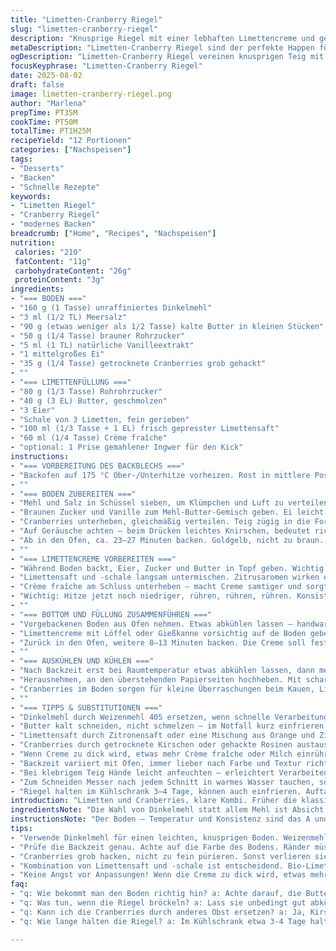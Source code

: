 ```yaml
---
title: "Limetten-Cranberry Riegel"
slug: "limetten-cranberry-riegel"
description: "Knusprige Riegel mit einer lebhaften Limettencreme und getrockneten Cranberries. Mürbeteigboden mit feiner Vanillenote, Limettenzeste und cremiger, zitronig-säuerlicher Füllung. Abgerundet durch saure Cranberries, die etwas Biss und Kontrast bringen. Raffiniert, dank Crème fraîche statt Sahne, für mehr Frische. Variiert in Backzeit, um den perfekten Biss oben ohne Überschuss zu erreichen. Kühlung zwingend für schnittfesten Genuss. Eignet sich gut als leichter Nachtisch und macht sich gut auf jeder Kaffeetafel."
metaDescription: "Limetten-Cranberry Riegel sind der perfekte Happen für jeden Anlass. Knuspriger Boden, fruchtige Füllung – alles vereint in einem köstlichen Riegel."
ogDescription: "Limetten-Cranberry Riegel vereinen knusprigen Teig mit einer frischen, cremigen Füllung. Ideal für Kaffeetafeln oder als leichter Nachtisch."
focusKeyphrase: "Limetten-Cranberry Riegel"
date: 2025-08-02
draft: false
image: limetten-cranberry-riegel.png
author: "Marlena"
prepTime: PT35M
cookTime: PT50M
totalTime: PT1H25M
recipeYield: "12 Portionen"
categories: ["Nachspeisen"]
tags:
- "Desserts"
- "Backen"
- "Schnelle Rezepte"
keywords:
- "Limetten Riegel"
- "Cranberry Riegel"
- "modernes Backen"
breadcrumb: ["Home", "Recipes", "Nachspeisen"]
nutrition: 
 calories: "210"
 fatContent: "11g"
 carbohydrateContent: "26g"
 proteinContent: "3g"
ingredients:
- "=== BODEN ==="
- "160 g (1 Tasse) unraffiniertes Dinkelmehl"
- "3 ml (1/2 TL) Meersalz"
- "90 g (etwas weniger als 1/2 Tasse) kalte Butter in kleinen Stücken"
- "50 g (1/4 Tasse) brauner Rohrzucker"
- "5 ml (1 TL) natürliche Vanilleextrakt"
- "1 mittelgroßes Ei"
- "35 g (1/4 Tasse) getrocknete Cranberries grob gehackt"
- ""
- "=== LIMETTENFÜLLUNG ==="
- "80 g (1/3 Tasse) Rohrohrzucker"
- "40 g (3 EL) Butter, geschmolzen"
- "3 Eier"
- "Schale von 3 Limetten, fein gerieben"
- "100 ml (1/3 Tasse + 1 EL) frisch gepresster Limettensaft"
- "60 ml (1/4 Tasse) Crème fraîche"
- "optional: 1 Prise gemahlener Ingwer für den Kick"
instructions:
- "=== VORBEREITUNG DES BACKBLECHS ==="
- "Backofen auf 175 °C Ober-/Unterhitze vorheizen. Rost in mittlere Position schieben. Backform rechteckig, ca. 28 x 20 cm, mit Backpapier auslegen. Papier an zwei Seiten überstehen lassen – erleichtert später das Herausnehmen."
- ""
- "=== BODEN ZUBEREITEN ==="
- "Mehl und Salz in Schüssel sieben, um Klümpchen und Luft zu verteilen. Kalte Butter mit den Fingerspitzen rasch einarbeiten, bis krümelige Struktur entsteht. Dabei Hände nicht warm werden lassen – Butter soll am Stück bleiben, das macht Boden schön mürbe."
- "Braunen Zucker und Vanille zum Mehl-Butter-Gemisch geben. Ei leicht verquirlen, dazugeben und alles schnell mit Kochlöffel oder Teigkarte umgehen, bis sich Masse verbindet. Nicht übermixen, sonst wird der Boden zäh."
- "Cranberries unterheben, gleichmäßig verteilen. Teig zügig in die Form drücken, ca. 2 cm Dicke. Wichtig: nicht zu dünn, sonst brennt er schnell an. Gleichmäßige Fläche, Kanten etwas hochdrücken, sonst läuft die Füllung darunter."
- "Auf Geräusche achten – beim Drücken leichtes Knirschen, bedeutet richtige Textur, nicht zu weich, nicht zu fest."
- "Ab in den Ofen, ca. 23–27 Minuten backen. Goldgelb, nicht zu braun. Ränder sollten sich vom Blech lösen, Oberfläche leicht fest sein bei Anfassen mit Fingerballen."
- ""
- "=== LIMETTENCREME VORBEREITEN ==="
- "Während Boden backt, Eier, Zucker und Butter in Topf geben. Wichtig: bei relativ niedriger Hitze köcheln, dauern lassen, dabei konstant mit Schneebesen rühren. Dickt langsam ein, Farbe wird heller, Texte wird glänzend. Nicht zu heiß, sonst gerinnt das Ei!"
- "Limettensaft und -schale langsam untermischen. Zitrusaromen wirken erst mit der Zeit, gut verteilt durch ständig weiterrühren."
- "Crème fraîche am Schluss unterheben – macht Creme samtiger und sorgt für leichteren Säureausgleich. Kleine Prise Ingwer dazu ist meine Geheimwaffe, gibt Tiefe ohne Schärfe."
- "Wichtig: Hitze jetzt noch niedriger, rühren, rühren, rühren. Konsistenz soll an Pudding erinnern, nicht zu flüssig, fängt leicht an, am Löffel haften zu bleiben."
- ""
- "=== BOTTOM UND FÜLLUNG ZUSAMMENFÜHREN ==="
- "Vorgebackenen Boden aus Ofen nehmen. Etwas abkühlen lassen – handwarm ist gut."
- "Limettencreme mit Löffel oder Gießkanne vorsichtig auf de Boden geben, bis gleichmäßig verteilt."
- "Zurück in den Ofen, weitere 8–13 Minuten backen. Die Creme soll fest werden, nicht wackelig bleiben. Oben leichte Bläschen, Rand etwas fester und an Setzung feststellbar."
- ""
- "=== AUSKÜHLEN UND KÜHLEN ==="
- "Nach Backzeit erst bei Raumtemperatur etwas abkühlen lassen, dann mehrere Stunden (mindestens 2) in den Kühlschrank stellen. Sonst bekommt man keine guten sauberen Schnitte."
- "Herausnehmen, an den überstehenden Papierseiten hochheben. Mit scharfem Messer in 12 Stücke schneiden."
- "Cranberries im Boden sorgen für kleine Überraschungen beim Kauen, Limette bringt Licht, Frische. Crème fraîche macht cremiger als Sahne – weniger zähflüssig, trotzdem reichhaltig."
- ""
- "=== TIPPS & SUBSTITUTIONEN ==="
- "Dinkelmehl durch Weizenmehl 405 ersetzen, wenn schnelle Verarbeitung gewünscht. Vollkornmehl hab ich probiert, macht Boden zu schwer und mehlig, nicht zu empfehlen."
- "Butter kalt schneiden, nicht schmelzen – im Notfall kurz einfrieren und frisch reiben für schnelle Zubereitung."
- "Limettensaft durch Zitronensaft oder eine Mischung aus Orange und Zitrone, falls Limetten nicht da."
- "Cranberries durch getrocknete Kirschen oder gehackte Rosinen austauschen. Kirschen geben mehr Süße, Rosinen eher mild."
- "Wenn Creme zu dick wird, etwas mehr Crème fraîche oder Milch einrühren, zu flüssig? Weiter köcheln, bis gewünschte Dichte."
- "Backzeit variiert mit Ofen, immer lieber nach Farbe und Textur richten als nach Stoppuhr."
- "Bei klebrigem Teig Hände leicht anfeuchten – erleichtert Verarbeiten."
- "Zum Schneiden Messer nach jedem Schnitt in warmes Wasser tauchen, so bleiben die Riegel sauber."
- "Riegel halten im Kühlschrank 3–4 Tage, können auch einfrieren. Auftauen langsam im Kühlschrank, sonst wird der Boden matschig."
introduction: "Limetten und Cranberries, klare Kombi. Früher die klassische Variante mit Weißmehl und Sahne gebacken. Mehrere Versuche finde ich Dinkel besser. Geschmack voller, Boden zarter und nicht so süß. Cranberries genau im Teig gestreut geben leichtes Knacken und Säure, nicht zu dominant. Wichtig: der richtige Mix der Cremigkeit. Crème fraîche statt Sahne, macht die Limettenfüllung feiner und weniger schwer. Wer es nicht kennt – Limettencreme dickt nicht so rasch ein wie klassische Lemon Curd, hier setzt langsames Köcheln an, bis die Masse dick wird – riecht schon beim Rühren herrlich frisch und zitronig. Die Backzeiten mit Zutatenänderungen kleinig angepasst, ab jetzt mit Gefühl, nicht mit Uhr. Fällt auf ohne den süßen Überschuss. Kühlschrankkälte zwingend zum Schneiden, sonst bröckelt alles. Immer wieder begeistert, wie sich die Säure der Limetten mit der Süße der Cranberries verzahnt. Dazu der mürbe Boden – Texturen, Frischegefühl intensiviert durch Vanille und den extra Ingwer im Curd, der unterschwellig mehr Tiefe gibt. Geschmack dieses Mal nicht nur zum Naschen, sondern zum Genuss als Dessert oder Begleitung zum Kaffee am Nachmittag."
ingredientsNote: "Die Wahl von Dinkelmehl statt allem Mehl ist Absicht. Gibt bessere Textur und weniger Klebrigkeit bei Boden. Butter immer kalt, selten zu weich, sonst zu schmieriger Teig. Brauner Zucker statt weißem, weil er mehr Feuchtigkeit bringt und leicht karamellig schmeckt. Vanille natürlich für Aroma, kann man auch mal mit Tonkabohne ersetzen – ein spannender Twist. Cranberries im Teig grob gehackt, nicht gemahlen, sonst gehen die Texturen verloren. Bei Limetten benutze ich immer Bio, wegen der Schale. Die Zeste fein reiben, um keine weiße Haut mit hineinzunehmen, sonst wird es bitter. Crème fraîche statt Sahne bringt dabei Frische und Cremigkeit, ohne dass die Mischung zu flüssig wird. Butter im Curd schmelzen, damit sie sich besser einbindet. Zucker reduziert, schmeckt nicht zu süß, aber immer noch angenehm. Durch die Zitronenschale (Limettenschale) die Frische intensivieren, aber nie bitter beißen lassen. Kleiner Ingwer-Kick macht das Ganze persönlicher – kann man weglassen, falls zu dominant. Eier immer Zimmertemperatur, binden besser."
instructionsNote: "Der Boden – Temperatur und Konsistenz sind das A und O. Nicht mit den Händen zu warm arbeiten, sonst schmilzt die Butter zu sehr, Teig wird zäh. Fix zusammenrühren, krümelig soll er sein, nicht klebrig. Gleichmäßiges Andrücken im Blech, nicht zu dünn. Backzeit bei 175 °C variiert. Ja, mal 23, mal 27 Minuten – Farbe beobachten, Oberfläche angetrocknet und leicht goldbraun. So muss er für den nächsten Schritt sein. Die Creme: der langsamkeit beim Erwärmen beim Rühren nicht unterschätzen. Kein Schnellkochtopf für diesen Schritt! Eier und Zucker dürfen nicht gerinnen, deswegen Hitze niedrig halten und stetig rühren, bis leicht eindickt. Erst da Limette zugeben. Crème fraîche zum Schluss, langsam einrühren. Nach dem Aufgießen auf Boden sofort in den Ofen, sonst gart der Boden zu trocken. Füllung backen, bis sie nicht mehr wackelig ist, aber noch weich aussieht. Nach dem Backen unbedingt gut kühlen, die Riegel sollen schnittfest sein. Messer vor jedem Schnitt in warmes Wasser dippen. Fehler: Überbacken, dann Füllung zu hart, oder zu kurz, dann läuft sie heraus. Abwarten, auch optisch prüfen. Der Aromentrick: Ingwer bleibt oft unbemerkt, bringt Tiefe. Aromatische Vanille immer frisch verwenden, macht den Unterschied. Zubereitung geordnet angehen, weil Zutatenwechsel auch Technik beeinflusst."
tips:
- "Verwende Dinkelmehl für einen leichten, knusprigen Boden. Weizenmehl macht alles schwerer. Achte darauf, kalte Butter zu nutzen. Das verbessert die Textur erheblich. Schneider sie in kleine Stücke. Nur kurz bearbeiten."
- "Prüfe die Backzeit genau. Achte auf die Farbe des Bodens. Ränder müssen sich lösen. Drücke leicht mit dem Finger darauf, sollte nicht zu fest, aber auch nicht wabbelig sein. Nach 20 Minuten mal schauen."
- "Cranberries grob hacken, nicht zu fein pürieren. Sonst verlieren sie ihre Struktur. Wenn dir die Säure zu stark ist, kannst du auch Kirschen verwenden. Kirschen bringen mehr Süße ins Spiel."
- "Kombination von Limettensaft und -schale ist entscheidend. Bio-Limetten verwenden. Für frischen Geschmack beim Reiben. Bitterkeit vermeiden – immer die weiße Haut von der Schale fernhalten."
- "Keine Angst vor Anpassungen! Wenn die Creme zu dick wird, etwas mehr Crème fraîche dazugeben. Zu flüssig? Köcheln lassen, bis die gewünschte Konsistenz erreicht ist. Immer wieder rühren, damit nichts anbrennt."
faq:
- "q: Wie bekommt man den Boden richtig hin? a: Achte darauf, die Butter kalt zu halten und nicht zu lange zu kneten. Geräusche wie Knirschen sind Hinweis auf die ideale Textur. Wenn er zu weich ist, wird’s zäh."
- "q: Was tun, wenn die Riegel bröckeln? a: Lass sie unbedingt gut abkühlen. Kühlzeit minimiert Bröckeln. Schneide mit einem scharfen, warmen Messer. Nach jedem Schnitt ins Wasser tauchen für saubere Ränder."
- "q: Kann ich die Cranberries durch anderes Obst ersetzen? a: Ja, Kirschen oder Rosinen sind gute Alternativen. Achte aber auf Süße. Kirschen geben weniger Biss, Rosinen machen es mild."
- "q: Wie lange halten die Riegel? a: Im Kühlschrank etwa 3-4 Tage haltbar. Einfrieren möglich. Langsam auftauen im Kühlschrank. Vermeidet matschiges Aroma. Achte auf die Konsistenz."

---
```

